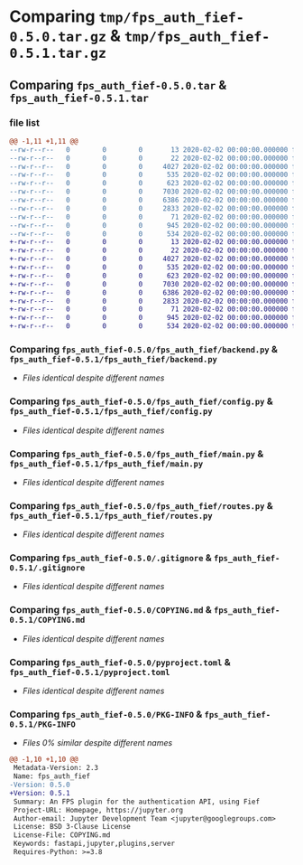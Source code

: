 # Comparing `tmp/fps_auth_fief-0.5.0.tar.gz` & `tmp/fps_auth_fief-0.5.1.tar.gz`

## Comparing `fps_auth_fief-0.5.0.tar` & `fps_auth_fief-0.5.1.tar`

### file list

```diff
@@ -1,11 +1,11 @@
--rw-r--r--   0        0        0       13 2020-02-02 00:00:00.000000 fps_auth_fief-0.5.0/MANIFEST.in
--rw-r--r--   0        0        0       22 2020-02-02 00:00:00.000000 fps_auth_fief-0.5.0/fps_auth_fief/__init__.py
--rw-r--r--   0        0        0     4027 2020-02-02 00:00:00.000000 fps_auth_fief-0.5.0/fps_auth_fief/backend.py
--rw-r--r--   0        0        0      535 2020-02-02 00:00:00.000000 fps_auth_fief-0.5.0/fps_auth_fief/config.py
--rw-r--r--   0        0        0      623 2020-02-02 00:00:00.000000 fps_auth_fief-0.5.0/fps_auth_fief/main.py
--rw-r--r--   0        0        0     7030 2020-02-02 00:00:00.000000 fps_auth_fief-0.5.0/fps_auth_fief/routes.py
--rw-r--r--   0        0        0     6386 2020-02-02 00:00:00.000000 fps_auth_fief-0.5.0/.gitignore
--rw-r--r--   0        0        0     2833 2020-02-02 00:00:00.000000 fps_auth_fief-0.5.0/COPYING.md
--rw-r--r--   0        0        0       71 2020-02-02 00:00:00.000000 fps_auth_fief-0.5.0/README.md
--rw-r--r--   0        0        0      945 2020-02-02 00:00:00.000000 fps_auth_fief-0.5.0/pyproject.toml
--rw-r--r--   0        0        0      534 2020-02-02 00:00:00.000000 fps_auth_fief-0.5.0/PKG-INFO
+-rw-r--r--   0        0        0       13 2020-02-02 00:00:00.000000 fps_auth_fief-0.5.1/MANIFEST.in
+-rw-r--r--   0        0        0       22 2020-02-02 00:00:00.000000 fps_auth_fief-0.5.1/fps_auth_fief/__init__.py
+-rw-r--r--   0        0        0     4027 2020-02-02 00:00:00.000000 fps_auth_fief-0.5.1/fps_auth_fief/backend.py
+-rw-r--r--   0        0        0      535 2020-02-02 00:00:00.000000 fps_auth_fief-0.5.1/fps_auth_fief/config.py
+-rw-r--r--   0        0        0      623 2020-02-02 00:00:00.000000 fps_auth_fief-0.5.1/fps_auth_fief/main.py
+-rw-r--r--   0        0        0     7030 2020-02-02 00:00:00.000000 fps_auth_fief-0.5.1/fps_auth_fief/routes.py
+-rw-r--r--   0        0        0     6386 2020-02-02 00:00:00.000000 fps_auth_fief-0.5.1/.gitignore
+-rw-r--r--   0        0        0     2833 2020-02-02 00:00:00.000000 fps_auth_fief-0.5.1/COPYING.md
+-rw-r--r--   0        0        0       71 2020-02-02 00:00:00.000000 fps_auth_fief-0.5.1/README.md
+-rw-r--r--   0        0        0      945 2020-02-02 00:00:00.000000 fps_auth_fief-0.5.1/pyproject.toml
+-rw-r--r--   0        0        0      534 2020-02-02 00:00:00.000000 fps_auth_fief-0.5.1/PKG-INFO
```

### Comparing `fps_auth_fief-0.5.0/fps_auth_fief/backend.py` & `fps_auth_fief-0.5.1/fps_auth_fief/backend.py`

 * *Files identical despite different names*

### Comparing `fps_auth_fief-0.5.0/fps_auth_fief/config.py` & `fps_auth_fief-0.5.1/fps_auth_fief/config.py`

 * *Files identical despite different names*

### Comparing `fps_auth_fief-0.5.0/fps_auth_fief/main.py` & `fps_auth_fief-0.5.1/fps_auth_fief/main.py`

 * *Files identical despite different names*

### Comparing `fps_auth_fief-0.5.0/fps_auth_fief/routes.py` & `fps_auth_fief-0.5.1/fps_auth_fief/routes.py`

 * *Files identical despite different names*

### Comparing `fps_auth_fief-0.5.0/.gitignore` & `fps_auth_fief-0.5.1/.gitignore`

 * *Files identical despite different names*

### Comparing `fps_auth_fief-0.5.0/COPYING.md` & `fps_auth_fief-0.5.1/COPYING.md`

 * *Files identical despite different names*

### Comparing `fps_auth_fief-0.5.0/pyproject.toml` & `fps_auth_fief-0.5.1/pyproject.toml`

 * *Files identical despite different names*

### Comparing `fps_auth_fief-0.5.0/PKG-INFO` & `fps_auth_fief-0.5.1/PKG-INFO`

 * *Files 0% similar despite different names*

```diff
@@ -1,10 +1,10 @@
 Metadata-Version: 2.3
 Name: fps_auth_fief
-Version: 0.5.0
+Version: 0.5.1
 Summary: An FPS plugin for the authentication API, using Fief
 Project-URL: Homepage, https://jupyter.org
 Author-email: Jupyter Development Team <jupyter@googlegroups.com>
 License: BSD 3-Clause License
 License-File: COPYING.md
 Keywords: fastapi,jupyter,plugins,server
 Requires-Python: >=3.8
```

